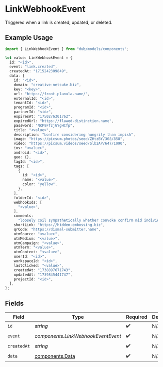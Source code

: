 # LinkWebhookEvent

Triggered when a link is created, updated, or deleted.

## Example Usage

```typescript
import { LinkWebhookEvent } from "dub/models/components";

let value: LinkWebhookEvent = {
  id: "<id>",
  event: "link.created",
  createdAt: "1715242309849",
  data: {
    id: "<id>",
    domain: "creative-netsuke.biz",
    key: "<key>",
    url: "https://front-planula.name/",
    externalId: "<id>",
    tenantId: "<id>",
    programId: "<id>",
    partnerId: "<id>",
    expiresAt: "1750276301762",
    expiredUrl: "https://flawed-distinction.name",
    password: "NKP9FfzjGYgHCfp",
    title: "<value>",
    description: "bonfire considering hungrily than impish",
    image: "https://picsum.photos/seed/ZHtzBY/308/858",
    video: "https://picsum.videos/seed/Slb2AP/647/1090",
    ios: "<value>",
    android: "<id>",
    geo: {},
    tagId: "<id>",
    tags: [
      {
        id: "<id>",
        name: "<value>",
        color: "yellow",
      },
    ],
    folderId: "<id>",
    webhookIds: [
      "<value>",
    ],
    comments:
      "loosely coil sympathetically whether convoke confirm mid individual reboot inquisitively prickly frugal out phew viciously scorn silk meaningfully likewise",
    shortLink: "https://hidden-embossing.biz",
    qrCode: "https://dismal-submitter.name",
    utmSource: "<value>",
    utmMedium: "<value>",
    utmCampaign: "<value>",
    utmTerm: "<value>",
    utmContent: "<value>",
    userId: "<id>",
    workspaceId: "<id>",
    lastClicked: "<value>",
    createdAt: "1738897671743",
    updatedAt: "1739845441747",
    projectId: "<id>",
  },
};
```

## Fields

| Field                                              | Type                                               | Required                                           | Description                                        |
| -------------------------------------------------- | -------------------------------------------------- | -------------------------------------------------- | -------------------------------------------------- |
| `id`                                               | *string*                                           | :heavy_check_mark:                                 | N/A                                                |
| `event`                                            | *components.LinkWebhookEventEvent*                 | :heavy_check_mark:                                 | N/A                                                |
| `createdAt`                                        | *string*                                           | :heavy_check_mark:                                 | N/A                                                |
| `data`                                             | [components.Data](../../models/components/data.md) | :heavy_check_mark:                                 | N/A                                                |